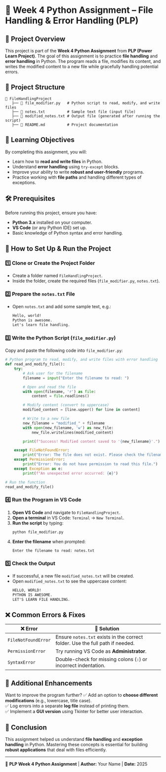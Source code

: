 # 📌 Week 4 Python Assignment – File Handling & Error Handling (PLP)

## 📝 **Project Overview**
This project is part of the **Week 4 Python Assignment** from **PLP (Power Learn Project)**. The goal of this assignment is to practice **file handling** and **error handling** in Python. The program reads a file, modifies its content, and writes the modified content to a new file while gracefully handling potential errors.

## 📂 **Project Structure**
```
📁 FileHandlingProject
   ├── 📄 file_modifier.py   # Python script to read, modify, and write files
   ├── 📄 notes.txt          # Sample text file (input file)
   ├── 📄 modified_notes.txt # Output file (generated after running the script)
   ├── 📄 README.md          # Project documentation
```

## 🎯 **Learning Objectives**
By completing this assignment, you will:
- Learn how to **read and write files** in Python.
- Understand **error handling** using `try-except` blocks.
- Improve your ability to write **robust and user-friendly** programs.
- Practice working with **file paths** and handling different types of exceptions.

## 🛠 **Prerequisites**
Before running this project, ensure you have:
- **Python 3.x** installed on your computer.
- **VS Code** (or any Python IDE) set up.
- Basic knowledge of Python syntax and error handling.

## 🚀 **How to Set Up & Run the Project**
### 1️⃣ **Clone or Create the Project Folder**
- Create a folder named `FileHandlingProject`.
- Inside the folder, create the required files (`file_modifier.py`, `notes.txt`).

### 2️⃣ **Prepare the `notes.txt` File**
- Open `notes.txt` and add some sample text, e.g.:
  ```txt
  Hello, world!
  Python is awesome.
  Let's learn file handling.
  ```

### 3️⃣ **Write the Python Script (`file_modifier.py`)**
Copy and paste the following code into `file_modifier.py`:
```python
# Python program to read, modify, and write files with error handling
def read_and_modify_file():
    try:
        # Ask user for the filename
        filename = input("Enter the filename to read: ")

        # Open and read the file
        with open(filename, 'r') as file:
            content = file.readlines()

        # Modify content (convert to uppercase)
        modified_content = [line.upper() for line in content]

        # Write to a new file
        new_filename = "modified_" + filename
        with open(new_filename, 'w') as new_file:
            new_file.writelines(modified_content)

        print(f"Success! Modified content saved to '{new_filename}'.")

    except FileNotFoundError:
        print("Error: The file does not exist. Please check the filename and try again.")
    except PermissionError:
        print("Error: You do not have permission to read this file.")
    except Exception as e:
        print(f"An unexpected error occurred: {e}")

# Run the function
read_and_modify_file()
```

### 4️⃣ **Run the Program in VS Code**
1. **Open VS Code** and navigate to `FileHandlingProject`.
2. **Open a terminal** in VS Code: `Terminal` → `New Terminal`.
3. **Run the script** by typing:
   ```bash
   python file_modifier.py
   ```
4. **Enter the filename** when prompted:
   ```
   Enter the filename to read: notes.txt
   ```

### 5️⃣ **Check the Output**
- If successful, a new file `modified_notes.txt` will be created.
- Open `modified_notes.txt` to see the uppercase content:
  ```txt
  HELLO, WORLD!
  PYTHON IS AWESOME.
  LET'S LEARN FILE HANDLING.
  ```

## ❌ **Common Errors & Fixes**
| ❌ Error  | 🔧 Solution  |
|-----------|-------------|
| `FileNotFoundError` | Ensure `notes.txt` exists in the correct folder. Use the full path if needed. |
| `PermissionError` | Try running VS Code as **Administrator**. |
| `SyntaxError` | Double-check for missing colons (`:`) or incorrect indentation. |

## 📌 **Additional Enhancements**
Want to improve the program further?
✅ Add an option to **choose different modifications** (e.g., lowercase, title case).  
✅ Log errors into a separate **log file** instead of printing them.  
✅ Implement a **GUI version** using Tkinter for better user interaction.  

## 🎉 **Conclusion**
This assignment helped us understand **file handling** and **exception handling** in Python. Mastering these concepts is essential for building **robust applications** that deal with files efficiently.

---
📌 **PLP Week 4 Python Assignment** | **Author:** Your Name  | **Date:** 2025

